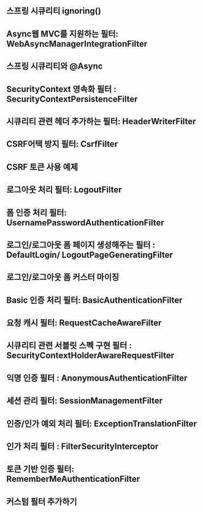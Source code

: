 ## 스프링 시큐리티 ignoring()

## Async웹 MVC를 지원하는 필터: WebAsyncManagerIntegrationFilter

## 스프링 시큐리티와 @Async

## SecurityContext 영속화 필터 : SecurityContextPersistenceFilter

## 시큐리티 관련 헤더 추가하는 필터: HeaderWriterFilter

## CSRF어택 방지 필터: CsrfFilter

## CSRF 토큰 사용 예제

## 로그아웃 처리 필터: LogoutFilter

## 폼 인증 처리 필터: UsernamePasswordAuthenticationFilter

## 로그인/로그아웃 폼 페이지 생성해주는 필터 : DefaultLogin/ LogoutPageGeneratingFilter

## 로그인/로그아웃 폼 커스터 마이징

## Basic 인증 처리 필터: BasicAuthenticationFilter

## 요청 캐시 필터: RequestCacheAwareFilter

## 시큐리티 관련 서블릿 스펙 구현 필터 : SecurityContextHolderAwareRequestFilter

## 익명 인증 필터 : AnonymousAuthenticationFilter

## 세션 관리 필터: SessionManagementFilter

## 인증/인가 예외 처리 필터: ExceptionTranslationFilter

## 인가 처리 필터 : FilterSecurityInterceptor

## 토큰 기반 인증 필터: RememberMeAuthenticationFilter

## 커스텀 필터 추가하기